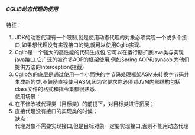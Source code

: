 ##### CGLIB动态代理的使用
特征：<br/>

1. JDK的动态代理有一个限制,就是使用动态代理的对象必须实现一个或多个接口,如果想代理没有实现接口的类,就可以使用Cglib实现.<br/>
2. Cglib是一个强大的高性能的代码生成包,它可以在运行期扩展java类与实现java接口.它广泛的被许多AOP的框架使用,例如Spring AOP和synaop,为他们提供方法的interception(拦截)<br/>
3. Cglib包的底层是通过使用一个小而快的字节码处理框架ASM来转换字节码并生成新的类.不鼓励直接使用ASM,因为它要求你必须对JVM内部结构包括class文件的格式和指令集都很熟悉.<br/>
使用场景：<br/>
1. 在不修改被代理类（目标类）的前提下，对目标类进行拓展；<br/>
2. 直接代理没有接口的实现类的时候；<br/>
缺点：<br/>
代理对象不需要实现接口,但是目标对象一定要实现接口,否则不能用动态代理<br/>